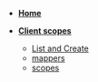 * [**Home**](/)

* [**Client scopes**](/ClientScopes/overview.md)

  * [List and Create]()
  * [mappers](/ClientScopes/mappers.md)
  * [scopes]()
